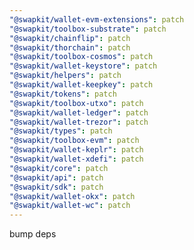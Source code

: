 ```yaml
---
"@swapkit/wallet-evm-extensions": patch
"@swapkit/toolbox-substrate": patch
"@swapkit/chainflip": patch
"@swapkit/thorchain": patch
"@swapkit/toolbox-cosmos": patch
"@swapkit/wallet-keystore": patch
"@swapkit/helpers": patch
"@swapkit/wallet-keepkey": patch
"@swapkit/tokens": patch
"@swapkit/toolbox-utxo": patch
"@swapkit/wallet-ledger": patch
"@swapkit/wallet-trezor": patch
"@swapkit/types": patch
"@swapkit/toolbox-evm": patch
"@swapkit/wallet-keplr": patch
"@swapkit/wallet-xdefi": patch
"@swapkit/core": patch
"@swapkit/api": patch
"@swapkit/sdk": patch
"@swapkit/wallet-okx": patch
"@swapkit/wallet-wc": patch
---
```


bump deps
